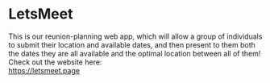 # LetsMeet

This is our reunion-planning web app, which will allow a group of individuals to submit their location and available dates, and then present to them both the dates they are all available and the optimal location between all of them! Check out the website here:   
https://letsmeet.page
